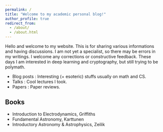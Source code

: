 ```yaml
---
permalink: /
title: "Welcome to my academic personal blog!"
author_profile: true
redirect_from: 
  - /about/
  - /about.html
---
```


Hello and welcome to my website. This is for sharing various informations and having discussions. I am not yet a specialist, so there may be errors in my writings. I welcome any corrections or constructive feedback. These days I am interested in deep learning and cryptography, but still trying to be polymath.

- Blog posts : Interesting (+ esoteric) stuffs usually on math and CS.
- Talks : Cool lectures I took.
- Papers : Paper reviews.

## Books

- Introduction to Electrodynamics, Griffiths
- Fundamental Astronomy, Karttunen
- Introductory Astronomy & Astrophysics, Zeilik
